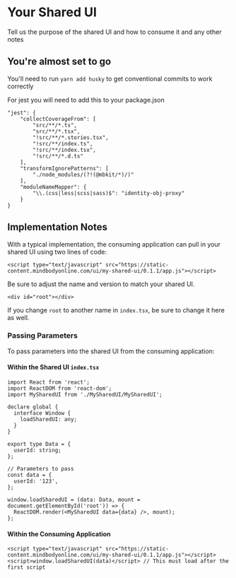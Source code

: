 # Your Shared UI

Tell us the purpose of the shared UI and how to consume it and any other notes

## You're almost set to go

You'll need to run `yarn add husky` to get conventional commits to work correctly

For jest you will need to add this to your package.json

```
"jest": {
    "collectCoverageFrom": [
        "src/**/*.ts",
        "src/**/*.tsx",
        "!src/**/*.stories.tsx",
        "!src/**/index.ts",
        "!src/**/index.tsx",
        "!src/**/*.d.ts"
    ],
    "transformIgnorePatterns": [
        "./node_modules/(?!(@mbkit/*)/)"
    ],
    "moduleNameMapper": {
        "\\.(css|less|scss|sass)$": "identity-obj-proxy"
    }
}
```

## Implementation Notes

With a typical implementation, the consuming application can pull in your shared UI using two lines of code:

```
<script type="text/javascript" src="https://static-content.mindbodyonline.com/ui/my-shared-ui/0.1.1/app.js"></script>
```
Be sure to adjust the name and version to match your shared UI.

```
<div id="root"></div>
```
If you change `root` to another name in `index.tsx`, be sure to change it here as well.

### Passing Parameters

To pass parameters into the shared UI from the consuming application:

#### Within the Shared UI `index.tsx`

```
import React from 'react';
import ReactDOM from 'react-dom';
import MySharedUI from './MySharedUI/MySharedUI';

declare global {
  interface Window {
    loadSharedUI: any;
  }
}

export type Data = {
  userId: string;
};

// Parameters to pass
const data = {
  userId: '123',
};

window.loadSharedUI = (data: Data, mount = document.getElementById('root')) => {
  ReactDOM.render(<MySharedUI data={data} />, mount);
};
```

#### Within the Consuming Application

```
<script type="text/javascript" src="https://static-content.mindbodyonline.com/ui/my-shared-ui/0.1.1/app.js"></script>
<script>window.loadSharedUI(data)</script> // This must load after the first script
```
